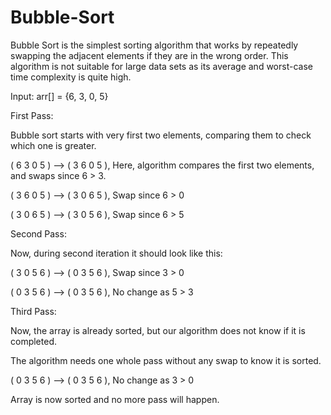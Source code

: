 # Bubble-Sort

Bubble Sort is the simplest sorting algorithm that works by repeatedly swapping the adjacent elements if they are in the wrong order. This algorithm is not suitable for large data sets as its average and worst-case time complexity is quite high.

Input: arr[] = {6, 3, 0, 5}

First Pass: 

Bubble sort starts with very first two elements, comparing them to check which one is greater.

( 6 3 0 5 ) –> ( 3 6 0 5 ), Here, algorithm compares the first two elements, and swaps since 6 > 3. 

( 3 6 0 5 ) –>  ( 3 0 6 5 ), Swap since 6 > 0 

( 3 0 6 5 ) –>  ( 3 0 5 6 ), Swap since 6 > 5 

Second Pass: 

Now, during second iteration it should look like this:

( 3 0 5 6 ) –>  ( 0 3 5 6 ), Swap since 3 > 0 

( 0 3 5 6 ) –>  ( 0 3 5 6 ), No change as 5 > 3 

Third Pass: 

Now, the array is already sorted, but our algorithm does not know if it is completed.

The algorithm needs one whole pass without any swap to know it is sorted.

( 0 3 5 6 ) –>  ( 0 3 5 6 ), No change as 3 > 0 

Array is now sorted and no more pass will happen.
